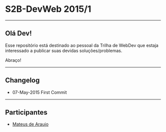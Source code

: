 # S2B-DevWeb 2015/1

----
## Olá Dev!
Esse repositório está destinado ao pessoal da Trilha de WebDev que estaja interessado a publicar suas devidas soluções/problemas.

Abraço!

----
## Changelog
* 07-May-2015 First Commit

----
## Participantes
* [Mateus de Araujo](http://doubleweb.com.br/mateus/)